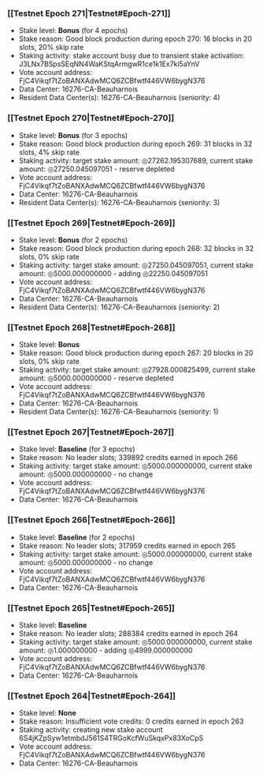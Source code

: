 ### [[Testnet Epoch 271|Testnet#Epoch-271]]
* Stake level: **Bonus** (for 4 epochs)
* Stake reason: Good block production during epoch 270: 16 blocks in 20 slots, 20% skip rate
* Staking activity: stake account busy due to transient stake activation: J3LNx7BSpsSEqNN4WaKStqArmgwR1ce1k1Ex7ki5aYnV
* Vote account address: FjC4Vikqf7tZoBANXAdwMCQ6ZCBfwtf446VW6bygN376
* Data Center: 16276-CA-Beauharnois
* Resident Data Center(s): 16276-CA-Beauharnois (seniority: 4)
### [[Testnet Epoch 270|Testnet#Epoch-270]]
* Stake level: **Bonus** (for 3 epochs)
* Stake reason: Good block production during epoch 269: 31 blocks in 32 slots, 4% skip rate
* Staking activity: target stake amount: ◎27262.195307689, current stake amount: ◎27250.045097051 - reserve depleted
* Vote account address: FjC4Vikqf7tZoBANXAdwMCQ6ZCBfwtf446VW6bygN376
* Data Center: 16276-CA-Beauharnois
* Resident Data Center(s): 16276-CA-Beauharnois (seniority: 3)
### [[Testnet Epoch 269|Testnet#Epoch-269]]
* Stake level: **Bonus** (for 2 epochs)
* Stake reason: Good block production during epoch 268: 32 blocks in 32 slots, 0% skip rate
* Staking activity: target stake amount: ◎27250.045097051, current stake amount: ◎5000.000000000 - adding ◎22250.045097051
* Vote account address: FjC4Vikqf7tZoBANXAdwMCQ6ZCBfwtf446VW6bygN376
* Data Center: 16276-CA-Beauharnois
* Resident Data Center(s): 16276-CA-Beauharnois (seniority: 2)
### [[Testnet Epoch 268|Testnet#Epoch-268]]
* Stake level: **Bonus**
* Stake reason: Good block production during epoch 267: 20 blocks in 20 slots, 0% skip rate
* Staking activity: target stake amount: ◎27928.000825499, current stake amount: ◎5000.000000000 - reserve depleted
* Vote account address: FjC4Vikqf7tZoBANXAdwMCQ6ZCBfwtf446VW6bygN376
* Data Center: 16276-CA-Beauharnois
* Resident Data Center(s): 16276-CA-Beauharnois (seniority: 1)
### [[Testnet Epoch 267|Testnet#Epoch-267]]
* Stake level: **Baseline** (for 3 epochs)
* Stake reason: No leader slots; 339892 credits earned in epoch 266
* Staking activity: target stake amount: ◎5000.000000000, current stake amount: ◎5000.000000000 - no change
* Vote account address: FjC4Vikqf7tZoBANXAdwMCQ6ZCBfwtf446VW6bygN376
* Data Center: 16276-CA-Beauharnois
### [[Testnet Epoch 266|Testnet#Epoch-266]]
* Stake level: **Baseline** (for 2 epochs)
* Stake reason: No leader slots; 317959 credits earned in epoch 265
* Staking activity: target stake amount: ◎5000.000000000, current stake amount: ◎5000.000000000 - no change
* Vote account address: FjC4Vikqf7tZoBANXAdwMCQ6ZCBfwtf446VW6bygN376
* Data Center: 16276-CA-Beauharnois
### [[Testnet Epoch 265|Testnet#Epoch-265]]
* Stake level: **Baseline**
* Stake reason: No leader slots; 288384 credits earned in epoch 264
* Staking activity: target stake amount: ◎5000.000000000, current stake amount: ◎1.000000000 - adding ◎4999.000000000
* Vote account address: FjC4Vikqf7tZoBANXAdwMCQ6ZCBfwtf446VW6bygN376
* Data Center: 16276-CA-Beauharnois
### [[Testnet Epoch 264|Testnet#Epoch-264]]
* Stake level: **None**
* Stake reason: Insufficient vote credits: 0 credits earned in epoch 263
* Staking activity: creating new stake account 6S4jKZpSyw1etmbdJ561S4TRGoKcfWuSkqxPx83XoCpS
* Vote account address: FjC4Vikqf7tZoBANXAdwMCQ6ZCBfwtf446VW6bygN376
* Data Center: 16276-CA-Beauharnois